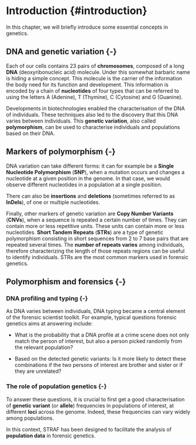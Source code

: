# Introduction {#introduction}



In this chapter, we will briefly introduce some essential concepts in genetics.

## DNA and genetic variation {-}

Each of our cells contains 23 pairs of __chromosomes__, composed of a long __DNA__ 
(deoxyribonucleic acid) molecule. Under this somewhat barbaric name
is hiding a simple concept. This molecule is the carrier of the information 
the body need for its function and development. This information is encoded by a 
chain of __nucleotides__ of four types that can be referred to using the letters
A (Adenine), T (Thymine), C (Cytosine) and G (Guanine).

Developments in biotechnologies enabled the characterisation of the DNA of
individuals. These techniques also led to the discovery that this DNA varies
between individuals. This __genetic variation__, also called __polymorphism__, 
can be used to characterise individuals and populations based on their DNA.

## Markers of polymorphism {-}

DNA variation can take different forms: it can for example be a 
__Single Nucleotide Polymorphism__ (**SNP**), when a mutation occurs and changes a
nucleotide at a given position in the genome. In that case, we would observe
different nucleotides in a population at a single position. 

There can also be __insertions__ and __deletions__ (sometimes referred to as
**InDels**), of one or multiple nucleotides.

Finally, other markers of genetic variation are __Copy Number Variants__ (**CNVs**), 
when a sequence is repeated a certain number of times. 
They can contain more or less repetitive units. These units can contain more or 
less nucleotides. __Short Tandem Repeats__ (**STRs**) are a type of genetic 
polymorphism consisting in short sequences from 2 to 7 base pairs that are 
repeated several times. The __number of repeats varies__ among individuals, therefore characterizing 
the length of those repeats regions can be useful to identify individuals. STRs are the most common markers used in forensic genetics.

## Polymorphism and forensics {-}

### DNA profiling and typing {-}

As DNA varies between individuals, DNA typing became a central element of the forensic
scientist toolkit. For example, typical questions forensic genetics aims at
answering include:

* What is the probability that a DNA profile at a crime scene does not only match the person of interest, but also a person picked randomly from the relevant population?

* Based on the detected genetic variants: Is it more likely to detect these combinations if the two persons of interest are brother and sister or if they are unrelated?


### The role of population genetics {-}

To answer these questions, it is crucial to first get a good characterisation 
of __genetic variant__ (or **allele**) frequencies in populations of interest,
at different __loci__ across the genome. Indeed, these frequencies can vary 
widely among populations.

In this context, STRAF has been designed to facilitate the analysis of 
__population data__ in forensic genetics.
